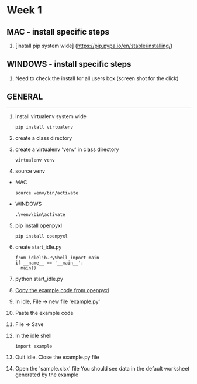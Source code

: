 # Week 1


## MAC - install specific steps
1. [install pip system wide]
(https://pip.pypa.io/en/stable/installing/)

## WINDOWS - install specific steps
1. Need to check the install for all users box
(screen shot for the click)

## GENERAL
-------
1. install virtualenv system wide
    ```
    pip install virtualenv
    ```
    
2. create a class directory
3. create a virtualenv 'venv' in class directory
    ```
    virtualenv venv
    ```
    
4. source venv
  * MAC
    ```
    source venv/bin/activate
    ```
    
  * WINDOWS
    ```
    .\venv\bin\activate
    ```

5. pip install openpyxl
    ```
    pip install openpyxl
    ```
    
6. create start_idle.py
    ```
    from idlelib.PyShell import main
    if __name__ == '__main__':
      main()
    ```

7. python start_idle.py
8. [Copy the example code from openpyxl](https://openpyxl.readthedocs.org/en/2.4/)
9. In idle, File -> new file 'example.py'
10. Paste the example code
11. File -> Save
12. In the idle shell
    ```
    import example
    ```
    
14. Quit idle. Close the example.py file
15. Open the 'sample.xlsx' file
You should see data in the default worksheet generated by the example

